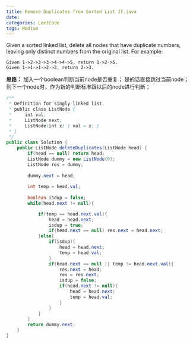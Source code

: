 ```yaml
---
title: Remove Duplicates from Sorted List II.java
date: 
categories: LeetCode
tags: Medium
---
```

Given a sorted linked list, delete all nodes that have duplicate numbers, leaving only distinct numbers from the original list.
For example:

	Given 1->2->3->3->4->4->5, return 1->2->5.
	Given 1->1->1->2->3, return 2->3.
<!-- more -->
**思路：**
加入一个boolean判断当前node是否重复；
是的话直接跳过当前node；
到下一个node时，作为新的判断标准跟以后的node进行判断；
``` java
/**
 * Definition for singly-linked list.
 * public class ListNode {
 *     int val;
 *     ListNode next;
 *     ListNode(int x) { val = x; }
 * }
 */
public class Solution {
    public ListNode deleteDuplicates(ListNode head) {
        if(head == null) return head;
		ListNode dummy = new ListNode(0);
        ListNode res = dummy;
		
		dummy.next = head;
		
		int temp = head.val;
		
		boolean isdup = false;
		while(head.next != null){

			if(temp == head.next.val){
				head = head.next;
				isdup = true;
				if(head.next == null) res.next = head.next;
			}else{
				if(isdup){
					head = head.next;
					temp = head.val;
				}
				if(head.next == null || temp != head.next.val){
					res.next = head;
					res = res.next;
					isdup = false;
					if(head.next != null){
    					head = head.next;
    					temp = head.val;
					}
				}
			}
		}
		return dummy.next;
    }
}
``` 

